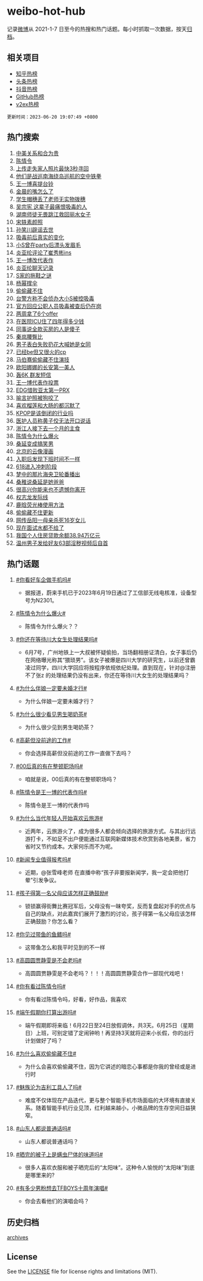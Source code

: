 # weibo-hot-hub

记录[微博](https://www.weibo.com)从 2021-1-7 日至今的热搜和热门话题。每小时抓取一次数据，按天[归档](archives)。

## 相关项目

- [知乎热榜](https://github.com/lonnyzhang423/zhihu-hot-hub)
- [头条热榜](https://github.com/lonnyzhang423/toutiao-hot-hub)
- [抖音热榜](https://github.com/lonnyzhang423/douyin-hot-hub)
- [GitHub热榜](https://github.com/lonnyzhang423/github-hot-hub)
- [v2ex热榜](https://github.com/lonnyzhang423/v2ex-hot-hub)


`更新时间：2023-06-20 19:07:49 +0800`

## 热门搜索

1. [中美关系和合为贵](https://m.weibo.cn/search?containerid=100103type%3D1%26t%3D10%26q%3D%23%E4%B8%AD%E7%BE%8E%E5%85%B3%E7%B3%BB%E5%92%8C%E5%90%88%E4%B8%BA%E8%B4%B5%23&stream_entry_id=51&isnewpage=1&extparam=seat%3D1%26filter_type%3Drealtimehot%26dgr%3D0%26cate%3D10103%26c_type%3D51%26stream_entry_id%3D51%26pos%3D0%26display_time%3D1687259267%26pre_seqid%3D168725926773301810221&luicode=10000011&lfid=106003type%253D25%2526t%253D3%2526disable_hot%253D1%2526filter_type%253Drealtimehot)
1. [陈情令](https://m.weibo.cn/search?containerid=100103type%3D1%26t%3D10%26q%3D%E9%99%88%E6%83%85%E4%BB%A4&stream_entry_id=31&isnewpage=1&extparam=seat%3D1%26band_rank%3D1%26lcate%3D5001%26realpos%3D1%26filter_type%3Drealtimehot%26flag%3D16%26dgr%3D0%26c_type%3D31%26pos%3D0%26q%3D%25E9%2599%2588%25E6%2583%2585%25E4%25BB%25A4%26stream_entry_id%3D31%26cate%3D5001%26display_time%3D1687259267%26pre_seqid%3D168725926773301810221&luicode=10000011&lfid=106003type%253D25%2526t%253D3%2526disable_hot%253D1%2526filter_type%253Drealtimehot)
1. [上传走失家人照片最快3秒寻回](https://m.weibo.cn/search?containerid=100103type%3D1%26t%3D10%26q%3D%23%E4%B8%8A%E4%BC%A0%E8%B5%B0%E5%A4%B1%E5%AE%B6%E4%BA%BA%E7%85%A7%E7%89%87%E6%9C%80%E5%BF%AB3%E7%A7%92%E5%AF%BB%E5%9B%9E%23&stream_entry_id=31&isnewpage=1&extparam=seat%3D1%26band_rank%3D2%26lcate%3D5001%26realpos%3D2%26filter_type%3Drealtimehot%26flag%3D1%26dgr%3D0%26c_type%3D31%26pos%3D1%26q%3D%2523%25E4%25B8%258A%25E4%25BC%25A0%25E8%25B5%25B0%25E5%25A4%25B1%25E5%25AE%25B6%25E4%25BA%25BA%25E7%2585%25A7%25E7%2589%2587%25E6%259C%2580%25E5%25BF%25AB3%25E7%25A7%2592%25E5%25AF%25BB%25E5%259B%259E%2523%26stream_entry_id%3D31%26cate%3D5001%26display_time%3D1687259267%26pre_seqid%3D168725926773301810221&luicode=10000011&lfid=106003type%253D25%2526t%253D3%2526disable_hot%253D1%2526filter_type%253Drealtimehot)
1. [他们是战巡南海绕岛巡航的空中铁拳](https://m.weibo.cn/search?containerid=100103type%3D1%26t%3D10%26q%3D%23%E4%BB%96%E4%BB%AC%E6%98%AF%E6%88%98%E5%B7%A1%E5%8D%97%E6%B5%B7%E7%BB%95%E5%B2%9B%E5%B7%A1%E8%88%AA%E7%9A%84%E7%A9%BA%E4%B8%AD%E9%93%81%E6%8B%B3%23&stream_entry_id=31&isnewpage=1&extparam=seat%3D1%26band_rank%3D3%26lcate%3D5001%26realpos%3D3%26filter_type%3Drealtimehot%26flag%3D0%26dgr%3D0%26c_type%3D31%26pos%3D2%26q%3D%2523%25E4%25BB%2596%25E4%25BB%25AC%25E6%2598%25AF%25E6%2588%2598%25E5%25B7%25A1%25E5%258D%2597%25E6%25B5%25B7%25E7%25BB%2595%25E5%25B2%259B%25E5%25B7%25A1%25E8%2588%25AA%25E7%259A%2584%25E7%25A9%25BA%25E4%25B8%25AD%25E9%2593%2581%25E6%258B%25B3%2523%26stream_entry_id%3D31%26cate%3D5001%26display_time%3D1687259267%26pre_seqid%3D168725926773301810221&luicode=10000011&lfid=106003type%253D25%2526t%253D3%2526disable_hot%253D1%2526filter_type%253Drealtimehot)
1. [王一博喜提台铃](https://m.weibo.cn/search?containerid=100103type%3D1%26t%3D10%26q%3D%23%E7%8E%8B%E4%B8%80%E5%8D%9A%E5%96%9C%E6%8F%90%E5%8F%B0%E9%93%83%23&stream_entry_id=31&isnewpage=1&extparam=seat%3D1%26band_rank%3D4%26lcate%3D5001%26dgr%3D0%26pos%3D3%26filter_type%3Drealtimehot%26adid%3D193740%26cate%3D5001%26c_type%3D31%26q%3D%2523%25E7%258E%258B%25E4%25B8%2580%25E5%258D%259A%25E5%2596%259C%25E6%258F%2590%25E5%258F%25B0%25E9%2593%2583%2523%26topic_ad%3D1%26stream_entry_id%3D31%26is_ad_pos%3D1%26display_time%3D1687259267%26pre_seqid%3D168725926773301810221&luicode=10000011&lfid=106003type%253D25%2526t%253D3%2526disable_hot%253D1%2526filter_type%253Drealtimehot)
1. [金晨的嘴怎么了](https://m.weibo.cn/search?containerid=100103type%3D1%26t%3D10%26q%3D%23%E9%87%91%E6%99%A8%E7%9A%84%E5%98%B4%E6%80%8E%E4%B9%88%E4%BA%86%23&stream_entry_id=31&isnewpage=1&extparam=seat%3D1%26band_rank%3D4%26lcate%3D5001%26realpos%3D4%26filter_type%3Drealtimehot%26flag%3D2%26dgr%3D0%26c_type%3D31%26pos%3D4%26q%3D%2523%25E9%2587%2591%25E6%2599%25A8%25E7%259A%2584%25E5%2598%25B4%25E6%2580%258E%25E4%25B9%2588%25E4%25BA%2586%2523%26stream_entry_id%3D31%26cate%3D5001%26display_time%3D1687259267%26pre_seqid%3D168725926773301810221&luicode=10000011&lfid=106003type%253D25%2526t%253D3%2526disable_hot%253D1%2526filter_type%253Drealtimehot)
1. [学生帽穗丢了老师无实物拨穗](https://m.weibo.cn/search?containerid=100103type%3D1%26t%3D10%26q%3D%23%E5%AD%A6%E7%94%9F%E5%B8%BD%E7%A9%97%E4%B8%A2%E4%BA%86%E8%80%81%E5%B8%88%E6%97%A0%E5%AE%9E%E7%89%A9%E6%8B%A8%E7%A9%97%23&stream_entry_id=31&isnewpage=1&extparam=seat%3D1%26band_rank%3D5%26lcate%3D5001%26realpos%3D5%26filter_type%3Drealtimehot%26flag%3D0%26dgr%3D0%26c_type%3D31%26pos%3D5%26q%3D%2523%25E5%25AD%25A6%25E7%2594%259F%25E5%25B8%25BD%25E7%25A9%2597%25E4%25B8%25A2%25E4%25BA%2586%25E8%2580%2581%25E5%25B8%2588%25E6%2597%25A0%25E5%25AE%259E%25E7%2589%25A9%25E6%258B%25A8%25E7%25A9%2597%2523%26stream_entry_id%3D31%26cate%3D5001%26display_time%3D1687259267%26pre_seqid%3D168725926773301810221&luicode=10000011&lfid=106003type%253D25%2526t%253D3%2526disable_hot%253D1%2526filter_type%253Drealtimehot)
1. [吴宗宪 这辈子最痛恨吸毒的人](https://m.weibo.cn/search?containerid=100103type%3D1%26t%3D10%26q%3D%E5%90%B4%E5%AE%97%E5%AE%AA+%E8%BF%99%E8%BE%88%E5%AD%90%E6%9C%80%E7%97%9B%E6%81%A8%E5%90%B8%E6%AF%92%E7%9A%84%E4%BA%BA&stream_entry_id=31&isnewpage=1&extparam=seat%3D1%26band_rank%3D6%26lcate%3D5001%26realpos%3D6%26filter_type%3Drealtimehot%26flag%3D2%26dgr%3D0%26c_type%3D31%26pos%3D6%26q%3D%25E5%2590%25B4%25E5%25AE%2597%25E5%25AE%25AA%2520%25E8%25BF%2599%25E8%25BE%2588%25E5%25AD%2590%25E6%259C%2580%25E7%2597%259B%25E6%2581%25A8%25E5%2590%25B8%25E6%25AF%2592%25E7%259A%2584%25E4%25BA%25BA%26stream_entry_id%3D31%26cate%3D5001%26display_time%3D1687259267%26pre_seqid%3D168725926773301810221&luicode=10000011&lfid=106003type%253D25%2526t%253D3%2526disable_hot%253D1%2526filter_type%253Drealtimehot)
1. [湖南师徒无畏跳江救回丽水女子](https://m.weibo.cn/search?containerid=100103type%3D1%26t%3D10%26q%3D%23%E6%B9%96%E5%8D%97%E5%B8%88%E5%BE%92%E6%97%A0%E7%95%8F%E8%B7%B3%E6%B1%9F%E6%95%91%E5%9B%9E%E4%B8%BD%E6%B0%B4%E5%A5%B3%E5%AD%90%23&stream_entry_id=31&isnewpage=1&extparam=seat%3D1%26band_rank%3D7%26lcate%3D5001%26realpos%3D7%26filter_type%3Drealtimehot%26flag%3D1%26dgr%3D0%26c_type%3D31%26pos%3D7%26q%3D%2523%25E6%25B9%2596%25E5%258D%2597%25E5%25B8%2588%25E5%25BE%2592%25E6%2597%25A0%25E7%2595%258F%25E8%25B7%25B3%25E6%25B1%259F%25E6%2595%2591%25E5%259B%259E%25E4%25B8%25BD%25E6%25B0%25B4%25E5%25A5%25B3%25E5%25AD%2590%2523%26stream_entry_id%3D31%26cate%3D5001%26display_time%3D1687259267%26pre_seqid%3D168725926773301810221&luicode=10000011&lfid=106003type%253D25%2526t%253D3%2526disable_hot%253D1%2526filter_type%253Drealtimehot)
1. [宋轶素颜照](https://m.weibo.cn/search?containerid=100103type%3D1%26t%3D10%26q%3D%23%E5%AE%8B%E8%BD%B6%E7%B4%A0%E9%A2%9C%E7%85%A7%23&stream_entry_id=31&isnewpage=1&extparam=seat%3D1%26band_rank%3D8%26lcate%3D5001%26realpos%3D8%26filter_type%3Drealtimehot%26flag%3D2%26dgr%3D0%26c_type%3D31%26pos%3D8%26q%3D%2523%25E5%25AE%258B%25E8%25BD%25B6%25E7%25B4%25A0%25E9%25A2%259C%25E7%2585%25A7%2523%26stream_entry_id%3D31%26cate%3D5001%26display_time%3D1687259267%26pre_seqid%3D168725926773301810221&luicode=10000011&lfid=106003type%253D25%2526t%253D3%2526disable_hot%253D1%2526filter_type%253Drealtimehot)
1. [孙笑川辟谣去世](https://m.weibo.cn/search?containerid=100103type%3D1%26t%3D10%26q%3D%23%E5%AD%99%E7%AC%91%E5%B7%9D%E8%BE%9F%E8%B0%A3%E5%8E%BB%E4%B8%96%23&stream_entry_id=31&isnewpage=1&extparam=seat%3D1%26band_rank%3D9%26lcate%3D5001%26realpos%3D9%26filter_type%3Drealtimehot%26flag%3D0%26dgr%3D0%26c_type%3D31%26pos%3D9%26q%3D%2523%25E5%25AD%2599%25E7%25AC%2591%25E5%25B7%259D%25E8%25BE%259F%25E8%25B0%25A3%25E5%258E%25BB%25E4%25B8%2596%2523%26stream_entry_id%3D31%26cate%3D5001%26display_time%3D1687259267%26pre_seqid%3D168725926773301810221&luicode=10000011&lfid=106003type%253D25%2526t%253D3%2526disable_hot%253D1%2526filter_type%253Drealtimehot)
1. [吸毒前后真实的变化](https://m.weibo.cn/search?containerid=100103type%3D1%26t%3D10%26q%3D%23%E5%90%B8%E6%AF%92%E5%89%8D%E5%90%8E%E7%9C%9F%E5%AE%9E%E7%9A%84%E5%8F%98%E5%8C%96%23&stream_entry_id=31&isnewpage=1&extparam=seat%3D1%26band_rank%3D10%26lcate%3D5001%26realpos%3D10%26filter_type%3Drealtimehot%26flag%3D0%26dgr%3D0%26c_type%3D31%26pos%3D10%26q%3D%2523%25E5%2590%25B8%25E6%25AF%2592%25E5%2589%258D%25E5%2590%258E%25E7%259C%259F%25E5%25AE%259E%25E7%259A%2584%25E5%258F%2598%25E5%258C%2596%2523%26stream_entry_id%3D31%26cate%3D5001%26display_time%3D1687259267%26pre_seqid%3D168725926773301810221&luicode=10000011&lfid=106003type%253D25%2526t%253D3%2526disable_hot%253D1%2526filter_type%253Drealtimehot)
1. [小S曾在party后漂头发眉毛](https://m.weibo.cn/search?containerid=100103type%3D1%26t%3D10%26q%3D%23%E5%B0%8FS%E6%9B%BE%E5%9C%A8party%E5%90%8E%E6%BC%82%E5%A4%B4%E5%8F%91%E7%9C%89%E6%AF%9B%23&stream_entry_id=31&isnewpage=1&extparam=seat%3D1%26band_rank%3D11%26lcate%3D5001%26realpos%3D11%26filter_type%3Drealtimehot%26flag%3D2%26dgr%3D0%26c_type%3D31%26pos%3D11%26q%3D%2523%25E5%25B0%258FS%25E6%259B%25BE%25E5%259C%25A8party%25E5%2590%258E%25E6%25BC%2582%25E5%25A4%25B4%25E5%258F%2591%25E7%259C%2589%25E6%25AF%259B%2523%26stream_entry_id%3D31%26cate%3D5001%26display_time%3D1687259267%26pre_seqid%3D168725926773301810221&luicode=10000011&lfid=106003type%253D25%2526t%253D3%2526disable_hot%253D1%2526filter_type%253Drealtimehot)
1. [炎亚纶评论了崔秀彬ins](https://m.weibo.cn/search?containerid=100103type%3D1%26t%3D10%26q%3D%23%E7%82%8E%E4%BA%9A%E7%BA%B6%E8%AF%84%E8%AE%BA%E4%BA%86%E5%B4%94%E7%A7%80%E5%BD%ACins%23&stream_entry_id=31&isnewpage=1&extparam=seat%3D1%26band_rank%3D12%26lcate%3D5001%26realpos%3D12%26filter_type%3Drealtimehot%26flag%3D2%26dgr%3D0%26c_type%3D31%26pos%3D12%26q%3D%2523%25E7%2582%258E%25E4%25BA%259A%25E7%25BA%25B6%25E8%25AF%2584%25E8%25AE%25BA%25E4%25BA%2586%25E5%25B4%2594%25E7%25A7%2580%25E5%25BD%25ACins%2523%26stream_entry_id%3D31%26cate%3D5001%26display_time%3D1687259267%26pre_seqid%3D168725926773301810221&luicode=10000011&lfid=106003type%253D25%2526t%253D3%2526disable_hot%253D1%2526filter_type%253Drealtimehot)
1. [王一博改代表作](https://m.weibo.cn/search?containerid=100103type%3D1%26t%3D10%26q%3D%23%E7%8E%8B%E4%B8%80%E5%8D%9A%E6%94%B9%E4%BB%A3%E8%A1%A8%E4%BD%9C%23&stream_entry_id=31&isnewpage=1&extparam=seat%3D1%26band_rank%3D13%26lcate%3D5001%26realpos%3D13%26filter_type%3Drealtimehot%26flag%3D2%26dgr%3D0%26c_type%3D31%26pos%3D13%26q%3D%2523%25E7%258E%258B%25E4%25B8%2580%25E5%258D%259A%25E6%2594%25B9%25E4%25BB%25A3%25E8%25A1%25A8%25E4%25BD%259C%2523%26stream_entry_id%3D31%26cate%3D5001%26display_time%3D1687259267%26pre_seqid%3D168725926773301810221&luicode=10000011&lfid=106003type%253D25%2526t%253D3%2526disable_hot%253D1%2526filter_type%253Drealtimehot)
1. [炎亚纶聊天记录](https://m.weibo.cn/search?containerid=100103type%3D1%26t%3D10%26q%3D%23%E7%82%8E%E4%BA%9A%E7%BA%B6%E8%81%8A%E5%A4%A9%E8%AE%B0%E5%BD%95%23&stream_entry_id=31&isnewpage=1&extparam=seat%3D1%26band_rank%3D14%26lcate%3D5001%26realpos%3D14%26filter_type%3Drealtimehot%26flag%3D0%26dgr%3D0%26c_type%3D31%26pos%3D14%26q%3D%2523%25E7%2582%258E%25E4%25BA%259A%25E7%25BA%25B6%25E8%2581%258A%25E5%25A4%25A9%25E8%25AE%25B0%25E5%25BD%2595%2523%26stream_entry_id%3D31%26cate%3D5001%26display_time%3D1687259267%26pre_seqid%3D168725926773301810221&luicode=10000011&lfid=106003type%253D25%2526t%253D3%2526disable_hot%253D1%2526filter_type%253Drealtimehot)
1. [S家的拖鞋之谜](https://m.weibo.cn/search?containerid=100103type%3D1%26t%3D10%26q%3DS%E5%AE%B6%E7%9A%84%E6%8B%96%E9%9E%8B%E4%B9%8B%E8%B0%9C&stream_entry_id=31&isnewpage=1&extparam=seat%3D1%26band_rank%3D15%26lcate%3D5001%26realpos%3D15%26filter_type%3Drealtimehot%26flag%3D2%26dgr%3D0%26c_type%3D31%26pos%3D15%26q%3DS%25E5%25AE%25B6%25E7%259A%2584%25E6%258B%2596%25E9%259E%258B%25E4%25B9%258B%25E8%25B0%259C%26stream_entry_id%3D31%26cate%3D5001%26display_time%3D1687259267%26pre_seqid%3D168725926773301810221&luicode=10000011&lfid=106003type%253D25%2526t%253D3%2526disable_hot%253D1%2526filter_type%253Drealtimehot)
1. [杨幂撑伞](https://m.weibo.cn/search?containerid=100103type%3D1%26t%3D10%26q%3D%23%E6%9D%A8%E5%B9%82%E6%92%91%E4%BC%9E%23&stream_entry_id=31&isnewpage=1&extparam=seat%3D1%26band_rank%3D16%26lcate%3D5001%26realpos%3D16%26filter_type%3Drealtimehot%26flag%3D2%26dgr%3D0%26c_type%3D31%26pos%3D16%26q%3D%2523%25E6%259D%25A8%25E5%25B9%2582%25E6%2592%2591%25E4%25BC%259E%2523%26stream_entry_id%3D31%26cate%3D5001%26display_time%3D1687259267%26pre_seqid%3D168725926773301810221&luicode=10000011&lfid=106003type%253D25%2526t%253D3%2526disable_hot%253D1%2526filter_type%253Drealtimehot)
1. [偷偷藏不住](https://m.weibo.cn/search?containerid=100103type%3D1%26t%3D10%26q%3D%E5%81%B7%E5%81%B7%E8%97%8F%E4%B8%8D%E4%BD%8F&stream_entry_id=31&isnewpage=1&extparam=seat%3D1%26band_rank%3D17%26lcate%3D5001%26realpos%3D17%26filter_type%3Drealtimehot%26flag%3D0%26dgr%3D0%26c_type%3D31%26pos%3D17%26q%3D%25E5%2581%25B7%25E5%2581%25B7%25E8%2597%258F%25E4%25B8%258D%25E4%25BD%258F%26stream_entry_id%3D31%26cate%3D5001%26display_time%3D1687259267%26pre_seqid%3D168725926773301810221&luicode=10000011&lfid=106003type%253D25%2526t%253D3%2526disable_hot%253D1%2526filter_type%253Drealtimehot)
1. [台警方称不会侦办大小S被控吸毒](https://m.weibo.cn/search?containerid=100103type%3D1%26t%3D10%26q%3D%23%E5%8F%B0%E8%AD%A6%E6%96%B9%E7%A7%B0%E4%B8%8D%E4%BC%9A%E4%BE%A6%E5%8A%9E%E5%A4%A7%E5%B0%8FS%E8%A2%AB%E6%8E%A7%E5%90%B8%E6%AF%92%23&stream_entry_id=31&isnewpage=1&extparam=seat%3D1%26band_rank%3D18%26lcate%3D5001%26realpos%3D18%26filter_type%3Drealtimehot%26flag%3D0%26dgr%3D0%26c_type%3D31%26pos%3D18%26q%3D%2523%25E5%258F%25B0%25E8%25AD%25A6%25E6%2596%25B9%25E7%25A7%25B0%25E4%25B8%258D%25E4%25BC%259A%25E4%25BE%25A6%25E5%258A%259E%25E5%25A4%25A7%25E5%25B0%258FS%25E8%25A2%25AB%25E6%258E%25A7%25E5%2590%25B8%25E6%25AF%2592%2523%26stream_entry_id%3D31%26cate%3D5001%26display_time%3D1687259267%26pre_seqid%3D168725926773301810221&luicode=10000011&lfid=106003type%253D25%2526t%253D3%2526disable_hot%253D1%2526filter_type%253Drealtimehot)
1. [官方回应公职人员吸毒被查后仍在岗](https://m.weibo.cn/search?containerid=100103type%3D1%26t%3D10%26q%3D%23%E5%AE%98%E6%96%B9%E5%9B%9E%E5%BA%94%E5%85%AC%E8%81%8C%E4%BA%BA%E5%91%98%E5%90%B8%E6%AF%92%E8%A2%AB%E6%9F%A5%E5%90%8E%E4%BB%8D%E5%9C%A8%E5%B2%97%23&stream_entry_id=31&isnewpage=1&extparam=seat%3D1%26band_rank%3D19%26lcate%3D5001%26realpos%3D19%26filter_type%3Drealtimehot%26flag%3D1%26dgr%3D0%26c_type%3D31%26pos%3D19%26q%3D%2523%25E5%25AE%2598%25E6%2596%25B9%25E5%259B%259E%25E5%25BA%2594%25E5%2585%25AC%25E8%2581%258C%25E4%25BA%25BA%25E5%2591%2598%25E5%2590%25B8%25E6%25AF%2592%25E8%25A2%25AB%25E6%259F%25A5%25E5%2590%258E%25E4%25BB%258D%25E5%259C%25A8%25E5%25B2%2597%2523%26stream_entry_id%3D31%26cate%3D5001%26display_time%3D1687259267%26pre_seqid%3D168725926773301810221&luicode=10000011&lfid=106003type%253D25%2526t%253D3%2526disable_hot%253D1%2526filter_type%253Drealtimehot)
1. [两周拿了6个offer](https://m.weibo.cn/search?containerid=100103type%3D1%26t%3D10%26q%3D%23%E4%B8%A4%E5%91%A8%E6%8B%BF%E4%BA%866%E4%B8%AAoffer%23&stream_entry_id=31&isnewpage=1&extparam=seat%3D1%26band_rank%3D20%26lcate%3D5001%26realpos%3D20%26filter_type%3Drealtimehot%26flag%3D0%26dgr%3D0%26c_type%3D31%26pos%3D20%26q%3D%2523%25E4%25B8%25A4%25E5%2591%25A8%25E6%258B%25BF%25E4%25BA%25866%25E4%25B8%25AAoffer%2523%26stream_entry_id%3D31%26cate%3D5001%26display_time%3D1687259267%26pre_seqid%3D168725926773301810221&luicode=10000011&lfid=106003type%253D25%2526t%253D3%2526disable_hot%253D1%2526filter_type%253Drealtimehot)
1. [在医院ICU住了四年得多少钱](https://m.weibo.cn/search?containerid=100103type%3D1%26t%3D10%26q%3D%E5%9C%A8%E5%8C%BB%E9%99%A2ICU%E4%BD%8F%E4%BA%86%E5%9B%9B%E5%B9%B4%E5%BE%97%E5%A4%9A%E5%B0%91%E9%92%B1&stream_entry_id=31&isnewpage=1&extparam=seat%3D1%26band_rank%3D21%26lcate%3D5001%26realpos%3D21%26filter_type%3Drealtimehot%26flag%3D2%26dgr%3D0%26c_type%3D31%26pos%3D21%26q%3D%25E5%259C%25A8%25E5%258C%25BB%25E9%2599%25A2ICU%25E4%25BD%258F%25E4%25BA%2586%25E5%259B%259B%25E5%25B9%25B4%25E5%25BE%2597%25E5%25A4%259A%25E5%25B0%2591%25E9%2592%25B1%26stream_entry_id%3D31%26cate%3D5001%26display_time%3D1687259267%26pre_seqid%3D168725926773301810221&luicode=10000011&lfid=106003type%253D25%2526t%253D3%2526disable_hot%253D1%2526filter_type%253Drealtimehot)
1. [同事说全款买房的人是傻子](https://m.weibo.cn/search?containerid=100103type%3D1%26t%3D10%26q%3D%23%E5%90%8C%E4%BA%8B%E8%AF%B4%E5%85%A8%E6%AC%BE%E4%B9%B0%E6%88%BF%E7%9A%84%E4%BA%BA%E6%98%AF%E5%82%BB%E5%AD%90%23&stream_entry_id=31&isnewpage=1&extparam=seat%3D1%26band_rank%3D22%26lcate%3D5001%26realpos%3D22%26filter_type%3Drealtimehot%26flag%3D2%26dgr%3D0%26c_type%3D31%26pos%3D22%26q%3D%2523%25E5%2590%258C%25E4%25BA%258B%25E8%25AF%25B4%25E5%2585%25A8%25E6%25AC%25BE%25E4%25B9%25B0%25E6%2588%25BF%25E7%259A%2584%25E4%25BA%25BA%25E6%2598%25AF%25E5%2582%25BB%25E5%25AD%2590%2523%26stream_entry_id%3D31%26cate%3D5001%26display_time%3D1687259267%26pre_seqid%3D168725926773301810221&luicode=10000011&lfid=106003type%253D25%2526t%253D3%2526disable_hot%253D1%2526filter_type%253Drealtimehot)
1. [秦岚腰臀比](https://m.weibo.cn/search?containerid=100103type%3D1%26t%3D10%26q%3D%23%E7%A7%A6%E5%B2%9A%E8%85%B0%E8%87%80%E6%AF%94%23&stream_entry_id=31&isnewpage=1&extparam=seat%3D1%26band_rank%3D23%26lcate%3D5001%26realpos%3D23%26filter_type%3Drealtimehot%26flag%3D0%26dgr%3D0%26c_type%3D31%26pos%3D23%26q%3D%2523%25E7%25A7%25A6%25E5%25B2%259A%25E8%2585%25B0%25E8%2587%2580%25E6%25AF%2594%2523%26stream_entry_id%3D31%26cate%3D5001%26display_time%3D1687259267%26pre_seqid%3D168725926773301810221&luicode=10000011&lfid=106003type%253D25%2526t%253D3%2526disable_hot%253D1%2526filter_type%253Drealtimehot)
1. [男子表白失败扔花大喊她是女同](https://m.weibo.cn/search?containerid=100103type%3D1%26t%3D10%26q%3D%23%E7%94%B7%E5%AD%90%E8%A1%A8%E7%99%BD%E5%A4%B1%E8%B4%A5%E6%89%94%E8%8A%B1%E5%A4%A7%E5%96%8A%E5%A5%B9%E6%98%AF%E5%A5%B3%E5%90%8C%23&stream_entry_id=31&isnewpage=1&extparam=seat%3D1%26band_rank%3D24%26lcate%3D5001%26realpos%3D24%26filter_type%3Drealtimehot%26flag%3D2%26dgr%3D0%26c_type%3D31%26pos%3D24%26q%3D%2523%25E7%2594%25B7%25E5%25AD%2590%25E8%25A1%25A8%25E7%2599%25BD%25E5%25A4%25B1%25E8%25B4%25A5%25E6%2589%2594%25E8%258A%25B1%25E5%25A4%25A7%25E5%2596%258A%25E5%25A5%25B9%25E6%2598%25AF%25E5%25A5%25B3%25E5%2590%258C%2523%26stream_entry_id%3D31%26cate%3D5001%26display_time%3D1687259267%26pre_seqid%3D168725926773301810221&luicode=10000011&lfid=106003type%253D25%2526t%253D3%2526disable_hot%253D1%2526filter_type%253Drealtimehot)
1. [已经be但又很火的cp](https://m.weibo.cn/search?containerid=100103type%3D1%26t%3D10%26q%3D%23%E5%B7%B2%E7%BB%8Fbe%E4%BD%86%E5%8F%88%E5%BE%88%E7%81%AB%E7%9A%84cp%23&stream_entry_id=31&isnewpage=1&extparam=seat%3D1%26band_rank%3D25%26lcate%3D5001%26realpos%3D25%26filter_type%3Drealtimehot%26flag%3D1%26dgr%3D0%26c_type%3D31%26pos%3D25%26q%3D%2523%25E5%25B7%25B2%25E7%25BB%258Fbe%25E4%25BD%2586%25E5%258F%2588%25E5%25BE%2588%25E7%2581%25AB%25E7%259A%2584cp%2523%26stream_entry_id%3D31%26cate%3D5001%26display_time%3D1687259267%26pre_seqid%3D168725926773301810221&luicode=10000011&lfid=106003type%253D25%2526t%253D3%2526disable_hot%253D1%2526filter_type%253Drealtimehot)
1. [马伯骞偷偷藏不住演技](https://m.weibo.cn/search?containerid=100103type%3D1%26t%3D10%26q%3D%23%E9%A9%AC%E4%BC%AF%E9%AA%9E%E5%81%B7%E5%81%B7%E8%97%8F%E4%B8%8D%E4%BD%8F%E6%BC%94%E6%8A%80%23&stream_entry_id=31&isnewpage=1&extparam=seat%3D1%26band_rank%3D26%26lcate%3D5001%26realpos%3D26%26filter_type%3Drealtimehot%26flag%3D0%26dgr%3D0%26c_type%3D31%26pos%3D26%26q%3D%2523%25E9%25A9%25AC%25E4%25BC%25AF%25E9%25AA%259E%25E5%2581%25B7%25E5%2581%25B7%25E8%2597%258F%25E4%25B8%258D%25E4%25BD%258F%25E6%25BC%2594%25E6%258A%2580%2523%26stream_entry_id%3D31%26cate%3D5001%26display_time%3D1687259267%26pre_seqid%3D168725926773301810221&luicode=10000011&lfid=106003type%253D25%2526t%253D3%2526disable_hot%253D1%2526filter_type%253Drealtimehot)
1. [欧阳娜娜的长安第一美人](https://m.weibo.cn/search?containerid=100103type%3D1%26t%3D10%26q%3D%23%E6%AC%A7%E9%98%B3%E5%A8%9C%E5%A8%9C%E7%9A%84%E9%95%BF%E5%AE%89%E7%AC%AC%E4%B8%80%E7%BE%8E%E4%BA%BA%23&stream_entry_id=31&isnewpage=1&extparam=seat%3D1%26band_rank%3D27%26lcate%3D5001%26realpos%3D27%26filter_type%3Drealtimehot%26flag%3D0%26dgr%3D0%26c_type%3D31%26pos%3D27%26q%3D%2523%25E6%25AC%25A7%25E9%2598%25B3%25E5%25A8%259C%25E5%25A8%259C%25E7%259A%2584%25E9%2595%25BF%25E5%25AE%2589%25E7%25AC%25AC%25E4%25B8%2580%25E7%25BE%258E%25E4%25BA%25BA%2523%26stream_entry_id%3D31%26cate%3D5001%26display_time%3D1687259267%26pre_seqid%3D168725926773301810221&luicode=10000011&lfid=106003type%253D25%2526t%253D3%2526disable_hot%253D1%2526filter_type%253Drealtimehot)
1. [轰6K 群发短信](https://m.weibo.cn/search?containerid=100103type%3D1%26t%3D10%26q%3D%23%E8%BD%B06K+%E7%BE%A4%E5%8F%91%E7%9F%AD%E4%BF%A1%23&stream_entry_id=31&isnewpage=1&extparam=seat%3D1%26band_rank%3D28%26lcate%3D5001%26realpos%3D28%26filter_type%3Drealtimehot%26flag%3D0%26dgr%3D0%26c_type%3D31%26pos%3D28%26q%3D%2523%25E8%25BD%25B06K%2520%25E7%25BE%25A4%25E5%258F%2591%25E7%259F%25AD%25E4%25BF%25A1%2523%26stream_entry_id%3D31%26cate%3D5001%26display_time%3D1687259267%26pre_seqid%3D168725926773301810221&luicode=10000011&lfid=106003type%253D25%2526t%253D3%2526disable_hot%253D1%2526filter_type%253Drealtimehot)
1. [王一博代表作投票](https://m.weibo.cn/search?containerid=100103type%3D1%26t%3D10%26q%3D%23%E7%8E%8B%E4%B8%80%E5%8D%9A%E4%BB%A3%E8%A1%A8%E4%BD%9C%E6%8A%95%E7%A5%A8%23&stream_entry_id=31&isnewpage=1&extparam=seat%3D1%26band_rank%3D29%26lcate%3D5001%26realpos%3D29%26filter_type%3Drealtimehot%26flag%3D1%26dgr%3D0%26c_type%3D31%26pos%3D29%26q%3D%2523%25E7%258E%258B%25E4%25B8%2580%25E5%258D%259A%25E4%25BB%25A3%25E8%25A1%25A8%25E4%25BD%259C%25E6%258A%2595%25E7%25A5%25A8%2523%26stream_entry_id%3D31%26cate%3D5001%26display_time%3D1687259267%26pre_seqid%3D168725926773301810221&luicode=10000011&lfid=106003type%253D25%2526t%253D3%2526disable_hot%253D1%2526filter_type%253Drealtimehot)
1. [EDG惜败亚太第一PRX](https://m.weibo.cn/search?containerid=100103type%3D1%26t%3D10%26q%3D%23EDG%E6%83%9C%E8%B4%A5%E4%BA%9A%E5%A4%AA%E7%AC%AC%E4%B8%80PRX%23&stream_entry_id=31&isnewpage=1&extparam=seat%3D1%26band_rank%3D30%26lcate%3D5001%26realpos%3D30%26filter_type%3Drealtimehot%26flag%3D1%26dgr%3D0%26c_type%3D31%26pos%3D30%26q%3D%2523EDG%25E6%2583%259C%25E8%25B4%25A5%25E4%25BA%259A%25E5%25A4%25AA%25E7%25AC%25AC%25E4%25B8%2580PRX%2523%26stream_entry_id%3D31%26cate%3D5001%26display_time%3D1687259267%26pre_seqid%3D168725926773301810221&luicode=10000011&lfid=106003type%253D25%2526t%253D3%2526disable_hot%253D1%2526filter_type%253Drealtimehot)
1. [喻言护照被狗咬了](https://m.weibo.cn/search?containerid=100103type%3D1%26t%3D10%26q%3D%23%E5%96%BB%E8%A8%80%E6%8A%A4%E7%85%A7%E8%A2%AB%E7%8B%97%E5%92%AC%E4%BA%86%23&stream_entry_id=31&isnewpage=1&extparam=seat%3D1%26band_rank%3D31%26lcate%3D5001%26realpos%3D31%26filter_type%3Drealtimehot%26flag%3D1%26dgr%3D0%26c_type%3D31%26pos%3D31%26q%3D%2523%25E5%2596%25BB%25E8%25A8%2580%25E6%258A%25A4%25E7%2585%25A7%25E8%25A2%25AB%25E7%258B%2597%25E5%2592%25AC%25E4%25BA%2586%2523%26stream_entry_id%3D31%26cate%3D5001%26display_time%3D1687259267%26pre_seqid%3D168725926773301810221&luicode=10000011&lfid=106003type%253D25%2526t%253D3%2526disable_hot%253D1%2526filter_type%253Drealtimehot)
1. [喜欢榴莲和大肠的都沉默了](https://m.weibo.cn/search?containerid=100103type%3D1%26t%3D10%26q%3D%23%E5%96%9C%E6%AC%A2%E6%A6%B4%E8%8E%B2%E5%92%8C%E5%A4%A7%E8%82%A0%E7%9A%84%E9%83%BD%E6%B2%89%E9%BB%98%E4%BA%86%23&stream_entry_id=31&isnewpage=1&extparam=seat%3D1%26band_rank%3D32%26lcate%3D5001%26realpos%3D32%26filter_type%3Drealtimehot%26flag%3D1%26dgr%3D0%26c_type%3D31%26pos%3D32%26q%3D%2523%25E5%2596%259C%25E6%25AC%25A2%25E6%25A6%25B4%25E8%258E%25B2%25E5%2592%258C%25E5%25A4%25A7%25E8%2582%25A0%25E7%259A%2584%25E9%2583%25BD%25E6%25B2%2589%25E9%25BB%2598%25E4%25BA%2586%2523%26stream_entry_id%3D31%26cate%3D5001%26display_time%3D1687259267%26pre_seqid%3D168725926773301810221&luicode=10000011&lfid=106003type%253D25%2526t%253D3%2526disable_hot%253D1%2526filter_type%253Drealtimehot)
1. [KPOP是该倒闭的行业吗](https://m.weibo.cn/search?containerid=100103type%3D1%26t%3D10%26q%3DKPOP%E6%98%AF%E8%AF%A5%E5%80%92%E9%97%AD%E7%9A%84%E8%A1%8C%E4%B8%9A%E5%90%97&stream_entry_id=31&isnewpage=1&extparam=seat%3D1%26band_rank%3D33%26lcate%3D5001%26realpos%3D33%26filter_type%3Drealtimehot%26flag%3D0%26dgr%3D0%26c_type%3D31%26pos%3D33%26q%3DKPOP%25E6%2598%25AF%25E8%25AF%25A5%25E5%2580%2592%25E9%2597%25AD%25E7%259A%2584%25E8%25A1%258C%25E4%25B8%259A%25E5%2590%2597%26stream_entry_id%3D31%26cate%3D5001%26display_time%3D1687259267%26pre_seqid%3D168725926773301810221&luicode=10000011&lfid=106003type%253D25%2526t%253D3%2526disable_hot%253D1%2526filter_type%253Drealtimehot)
1. [医护人员称黄子佼无法开口说话](https://m.weibo.cn/search?containerid=100103type%3D1%26t%3D10%26q%3D%23%E5%8C%BB%E6%8A%A4%E4%BA%BA%E5%91%98%E7%A7%B0%E9%BB%84%E5%AD%90%E4%BD%BC%E6%97%A0%E6%B3%95%E5%BC%80%E5%8F%A3%E8%AF%B4%E8%AF%9D%23&stream_entry_id=31&isnewpage=1&extparam=seat%3D1%26band_rank%3D34%26lcate%3D5001%26realpos%3D34%26filter_type%3Drealtimehot%26flag%3D0%26dgr%3D0%26c_type%3D31%26pos%3D34%26q%3D%2523%25E5%258C%25BB%25E6%258A%25A4%25E4%25BA%25BA%25E5%2591%2598%25E7%25A7%25B0%25E9%25BB%2584%25E5%25AD%2590%25E4%25BD%25BC%25E6%2597%25A0%25E6%25B3%2595%25E5%25BC%2580%25E5%258F%25A3%25E8%25AF%25B4%25E8%25AF%259D%2523%26stream_entry_id%3D31%26cate%3D5001%26display_time%3D1687259267%26pre_seqid%3D168725926773301810221&luicode=10000011&lfid=106003type%253D25%2526t%253D3%2526disable_hot%253D1%2526filter_type%253Drealtimehot)
1. [浙江人接下去一个月的主食](https://m.weibo.cn/search?containerid=100103type%3D1%26t%3D10%26q%3D%23%E6%B5%99%E6%B1%9F%E4%BA%BA%E6%8E%A5%E4%B8%8B%E5%8E%BB%E4%B8%80%E4%B8%AA%E6%9C%88%E7%9A%84%E4%B8%BB%E9%A3%9F%23&stream_entry_id=31&isnewpage=1&extparam=seat%3D1%26band_rank%3D35%26lcate%3D5001%26realpos%3D35%26filter_type%3Drealtimehot%26flag%3D1%26dgr%3D0%26c_type%3D31%26pos%3D35%26q%3D%2523%25E6%25B5%2599%25E6%25B1%259F%25E4%25BA%25BA%25E6%258E%25A5%25E4%25B8%258B%25E5%258E%25BB%25E4%25B8%2580%25E4%25B8%25AA%25E6%259C%2588%25E7%259A%2584%25E4%25B8%25BB%25E9%25A3%259F%2523%26stream_entry_id%3D31%26cate%3D5001%26display_time%3D1687259267%26pre_seqid%3D168725926773301810221&luicode=10000011&lfid=106003type%253D25%2526t%253D3%2526disable_hot%253D1%2526filter_type%253Drealtimehot)
1. [陈情令为什么爆火](https://m.weibo.cn/search?containerid=100103type%3D1%26t%3D10%26q%3D%23%E9%99%88%E6%83%85%E4%BB%A4%E4%B8%BA%E4%BB%80%E4%B9%88%E7%88%86%E7%81%AB%23&stream_entry_id=31&isnewpage=1&extparam=seat%3D1%26band_rank%3D36%26lcate%3D5001%26realpos%3D36%26filter_type%3Drealtimehot%26flag%3D1%26dgr%3D0%26c_type%3D31%26pos%3D36%26q%3D%2523%25E9%2599%2588%25E6%2583%2585%25E4%25BB%25A4%25E4%25B8%25BA%25E4%25BB%2580%25E4%25B9%2588%25E7%2588%2586%25E7%2581%25AB%2523%26stream_entry_id%3D31%26cate%3D5001%26display_time%3D1687259267%26pre_seqid%3D168725926773301810221&luicode=10000011&lfid=106003type%253D25%2526t%253D3%2526disable_hot%253D1%2526filter_type%253Drealtimehot)
1. [桑延变成搞笑男](https://m.weibo.cn/search?containerid=100103type%3D1%26t%3D10%26q%3D%E6%A1%91%E5%BB%B6%E5%8F%98%E6%88%90%E6%90%9E%E7%AC%91%E7%94%B7&stream_entry_id=31&isnewpage=1&extparam=seat%3D1%26band_rank%3D37%26lcate%3D5001%26realpos%3D37%26filter_type%3Drealtimehot%26flag%3D1%26dgr%3D0%26c_type%3D31%26pos%3D37%26q%3D%25E6%25A1%2591%25E5%25BB%25B6%25E5%258F%2598%25E6%2588%2590%25E6%2590%259E%25E7%25AC%2591%25E7%2594%25B7%26stream_entry_id%3D31%26cate%3D5001%26display_time%3D1687259267%26pre_seqid%3D168725926773301810221&luicode=10000011&lfid=106003type%253D25%2526t%253D3%2526disable_hot%253D1%2526filter_type%253Drealtimehot)
1. [北京的云像漫画](https://m.weibo.cn/search?containerid=100103type%3D1%26t%3D10%26q%3D%23%E5%8C%97%E4%BA%AC%E7%9A%84%E4%BA%91%E5%83%8F%E6%BC%AB%E7%94%BB%23&stream_entry_id=31&isnewpage=1&extparam=seat%3D1%26band_rank%3D38%26lcate%3D5001%26realpos%3D38%26filter_type%3Drealtimehot%26flag%3D1%26dgr%3D0%26c_type%3D31%26pos%3D38%26q%3D%2523%25E5%258C%2597%25E4%25BA%25AC%25E7%259A%2584%25E4%25BA%2591%25E5%2583%258F%25E6%25BC%25AB%25E7%2594%25BB%2523%26stream_entry_id%3D31%26cate%3D5001%26display_time%3D1687259267%26pre_seqid%3D168725926773301810221&luicode=10000011&lfid=106003type%253D25%2526t%253D3%2526disable_hot%253D1%2526filter_type%253Drealtimehot)
1. [入职后发现下班时间不一样](https://m.weibo.cn/search?containerid=100103type%3D1%26t%3D10%26q%3D%23%E5%85%A5%E8%81%8C%E5%90%8E%E5%8F%91%E7%8E%B0%E4%B8%8B%E7%8F%AD%E6%97%B6%E9%97%B4%E4%B8%8D%E4%B8%80%E6%A0%B7%23&stream_entry_id=31&isnewpage=1&extparam=seat%3D1%26band_rank%3D39%26lcate%3D5001%26realpos%3D39%26filter_type%3Drealtimehot%26flag%3D1%26dgr%3D0%26c_type%3D31%26pos%3D39%26q%3D%2523%25E5%2585%25A5%25E8%2581%258C%25E5%2590%258E%25E5%258F%2591%25E7%258E%25B0%25E4%25B8%258B%25E7%258F%25AD%25E6%2597%25B6%25E9%2597%25B4%25E4%25B8%258D%25E4%25B8%2580%25E6%25A0%25B7%2523%26stream_entry_id%3D31%26cate%3D5001%26display_time%3D1687259267%26pre_seqid%3D168725926773301810221&luicode=10000011&lfid=106003type%253D25%2526t%253D3%2526disable_hot%253D1%2526filter_type%253Drealtimehot)
1. [618进入冲刺阶段](https://m.weibo.cn/search?containerid=100103type%3D1%26t%3D10%26q%3D%23618%E8%BF%9B%E5%85%A5%E5%86%B2%E5%88%BA%E9%98%B6%E6%AE%B5%23&stream_entry_id=31&isnewpage=1&extparam=seat%3D1%26band_rank%3D40%26lcate%3D5001%26realpos%3D40%26dgr%3D0%26filter_type%3Drealtimehot%26adid%3D193967%26pos%3D40%26c_type%3D31%26flag%3D0%26q%3D%2523618%25E8%25BF%259B%25E5%2585%25A5%25E5%2586%25B2%25E5%2588%25BA%25E9%2598%25B6%25E6%25AE%25B5%2523%26stream_entry_id%3D31%26cate%3D5001%26display_time%3D1687259267%26pre_seqid%3D168725926773301810221&luicode=10000011&lfid=106003type%253D25%2526t%253D3%2526disable_hot%253D1%2526filter_type%253Drealtimehot)
1. [梦中的那片海央卫轮番播出](https://m.weibo.cn/search?containerid=100103type%3D1%26t%3D10%26q%3D%23%E6%A2%A6%E4%B8%AD%E7%9A%84%E9%82%A3%E7%89%87%E6%B5%B7%E5%A4%AE%E5%8D%AB%E8%BD%AE%E7%95%AA%E6%92%AD%E5%87%BA%23&stream_entry_id=31&isnewpage=1&extparam=seat%3D1%26band_rank%3D41%26lcate%3D5001%26realpos%3D41%26filter_type%3Drealtimehot%26flag%3D1%26dgr%3D0%26c_type%3D31%26pos%3D41%26q%3D%2523%25E6%25A2%25A6%25E4%25B8%25AD%25E7%259A%2584%25E9%2582%25A3%25E7%2589%2587%25E6%25B5%25B7%25E5%25A4%25AE%25E5%258D%25AB%25E8%25BD%25AE%25E7%2595%25AA%25E6%2592%25AD%25E5%2587%25BA%2523%26stream_entry_id%3D31%26cate%3D5001%26display_time%3D1687259267%26pre_seqid%3D168725926773301810221&luicode=10000011&lfid=106003type%253D25%2526t%253D3%2526disable_hot%253D1%2526filter_type%253Drealtimehot)
1. [桑稚说桑延是她爸爸](https://m.weibo.cn/search?containerid=100103type%3D1%26t%3D10%26q%3D%23%E6%A1%91%E7%A8%9A%E8%AF%B4%E6%A1%91%E5%BB%B6%E6%98%AF%E5%A5%B9%E7%88%B8%E7%88%B8%23&stream_entry_id=31&isnewpage=1&extparam=seat%3D1%26band_rank%3D42%26lcate%3D5001%26realpos%3D42%26filter_type%3Drealtimehot%26flag%3D0%26dgr%3D0%26c_type%3D31%26pos%3D42%26q%3D%2523%25E6%25A1%2591%25E7%25A8%259A%25E8%25AF%25B4%25E6%25A1%2591%25E5%25BB%25B6%25E6%2598%25AF%25E5%25A5%25B9%25E7%2588%25B8%25E7%2588%25B8%2523%26stream_entry_id%3D31%26cate%3D5001%26display_time%3D1687259267%26pre_seqid%3D168725926773301810221&luicode=10000011&lfid=106003type%253D25%2526t%253D3%2526disable_hot%253D1%2526filter_type%253Drealtimehot)
1. [很高兴你能来也不遗憾你离开](https://m.weibo.cn/search?containerid=100103type%3D1%26t%3D10%26q%3D%E5%BE%88%E9%AB%98%E5%85%B4%E4%BD%A0%E8%83%BD%E6%9D%A5%E4%B9%9F%E4%B8%8D%E9%81%97%E6%86%BE%E4%BD%A0%E7%A6%BB%E5%BC%80&stream_entry_id=31&isnewpage=1&extparam=seat%3D1%26band_rank%3D43%26lcate%3D5001%26realpos%3D43%26filter_type%3Drealtimehot%26flag%3D1%26dgr%3D0%26c_type%3D31%26pos%3D43%26q%3D%25E5%25BE%2588%25E9%25AB%2598%25E5%2585%25B4%25E4%25BD%25A0%25E8%2583%25BD%25E6%259D%25A5%25E4%25B9%259F%25E4%25B8%258D%25E9%2581%2597%25E6%2586%25BE%25E4%25BD%25A0%25E7%25A6%25BB%25E5%25BC%2580%26stream_entry_id%3D31%26cate%3D5001%26display_time%3D1687259267%26pre_seqid%3D168725926773301810221&luicode=10000011&lfid=106003type%253D25%2526t%253D3%2526disable_hot%253D1%2526filter_type%253Drealtimehot)
1. [权志龙发际线](https://m.weibo.cn/search?containerid=100103type%3D1%26t%3D10%26q%3D%23%E6%9D%83%E5%BF%97%E9%BE%99%E5%8F%91%E9%99%85%E7%BA%BF%23&stream_entry_id=31&isnewpage=1&extparam=seat%3D1%26band_rank%3D44%26lcate%3D5001%26realpos%3D44%26filter_type%3Drealtimehot%26flag%3D0%26dgr%3D0%26c_type%3D31%26pos%3D44%26q%3D%2523%25E6%259D%2583%25E5%25BF%2597%25E9%25BE%2599%25E5%258F%2591%25E9%2599%2585%25E7%25BA%25BF%2523%26stream_entry_id%3D31%26cate%3D5001%26display_time%3D1687259267%26pre_seqid%3D168725926773301810221&luicode=10000011&lfid=106003type%253D25%2526t%253D3%2526disable_hot%253D1%2526filter_type%253Drealtimehot)
1. [鹿晗荧光棒使用方法](https://m.weibo.cn/search?containerid=100103type%3D1%26t%3D10%26q%3D%23%E9%B9%BF%E6%99%97%E8%8D%A7%E5%85%89%E6%A3%92%E4%BD%BF%E7%94%A8%E6%96%B9%E6%B3%95%23&stream_entry_id=31&isnewpage=1&extparam=seat%3D1%26band_rank%3D45%26lcate%3D5001%26realpos%3D45%26filter_type%3Drealtimehot%26flag%3D1%26dgr%3D0%26c_type%3D31%26pos%3D45%26q%3D%2523%25E9%25B9%25BF%25E6%2599%2597%25E8%258D%25A7%25E5%2585%2589%25E6%25A3%2592%25E4%25BD%25BF%25E7%2594%25A8%25E6%2596%25B9%25E6%25B3%2595%2523%26stream_entry_id%3D31%26cate%3D5001%26display_time%3D1687259267%26pre_seqid%3D168725926773301810221&luicode=10000011&lfid=106003type%253D25%2526t%253D3%2526disable_hot%253D1%2526filter_type%253Drealtimehot)
1. [偷偷藏不住更新](https://m.weibo.cn/search?containerid=100103type%3D1%26t%3D10%26q%3D%23%E5%81%B7%E5%81%B7%E8%97%8F%E4%B8%8D%E4%BD%8F%E6%9B%B4%E6%96%B0%23&stream_entry_id=31&isnewpage=1&extparam=seat%3D1%26band_rank%3D46%26lcate%3D5001%26realpos%3D46%26filter_type%3Drealtimehot%26flag%3D1%26dgr%3D0%26c_type%3D31%26pos%3D46%26q%3D%2523%25E5%2581%25B7%25E5%2581%25B7%25E8%2597%258F%25E4%25B8%258D%25E4%25BD%258F%25E6%259B%25B4%25E6%2596%25B0%2523%26stream_entry_id%3D31%26cate%3D5001%26display_time%3D1687259267%26pre_seqid%3D168725926773301810221&luicode=10000011&lfid=106003type%253D25%2526t%253D3%2526disable_hot%253D1%2526filter_type%253Drealtimehot)
1. [网传岳阳一母亲杀死16岁女儿](https://m.weibo.cn/search?containerid=100103type%3D1%26t%3D10%26q%3D%23%E7%BD%91%E4%BC%A0%E5%B2%B3%E9%98%B3%E4%B8%80%E6%AF%8D%E4%BA%B2%E6%9D%80%E6%AD%BB16%E5%B2%81%E5%A5%B3%E5%84%BF%23&stream_entry_id=31&isnewpage=1&extparam=seat%3D1%26band_rank%3D47%26lcate%3D5001%26realpos%3D47%26filter_type%3Drealtimehot%26flag%3D0%26dgr%3D0%26c_type%3D31%26pos%3D47%26q%3D%2523%25E7%25BD%2591%25E4%25BC%25A0%25E5%25B2%25B3%25E9%2598%25B3%25E4%25B8%2580%25E6%25AF%258D%25E4%25BA%25B2%25E6%259D%2580%25E6%25AD%25BB16%25E5%25B2%2581%25E5%25A5%25B3%25E5%2584%25BF%2523%26stream_entry_id%3D31%26cate%3D5001%26display_time%3D1687259267%26pre_seqid%3D168725926773301810221&luicode=10000011&lfid=106003type%253D25%2526t%253D3%2526disable_hot%253D1%2526filter_type%253Drealtimehot)
1. [现在面试水都不给了](https://m.weibo.cn/search?containerid=100103type%3D1%26t%3D10%26q%3D%23%E7%8E%B0%E5%9C%A8%E9%9D%A2%E8%AF%95%E6%B0%B4%E9%83%BD%E4%B8%8D%E7%BB%99%E4%BA%86%23&stream_entry_id=31&isnewpage=1&extparam=seat%3D1%26band_rank%3D48%26lcate%3D5001%26realpos%3D48%26filter_type%3Drealtimehot%26flag%3D0%26dgr%3D0%26c_type%3D31%26pos%3D48%26q%3D%2523%25E7%258E%25B0%25E5%259C%25A8%25E9%259D%25A2%25E8%25AF%2595%25E6%25B0%25B4%25E9%2583%25BD%25E4%25B8%258D%25E7%25BB%2599%25E4%25BA%2586%2523%26stream_entry_id%3D31%26cate%3D5001%26display_time%3D1687259267%26pre_seqid%3D168725926773301810221&luicode=10000011&lfid=106003type%253D25%2526t%253D3%2526disable_hot%253D1%2526filter_type%253Drealtimehot)
1. [我国个人住房贷款余额38.94万亿元](https://m.weibo.cn/search?containerid=100103type%3D1%26t%3D10%26q%3D%23%E6%88%91%E5%9B%BD%E4%B8%AA%E4%BA%BA%E4%BD%8F%E6%88%BF%E8%B4%B7%E6%AC%BE%E4%BD%99%E9%A2%9D38.94%E4%B8%87%E4%BA%BF%E5%85%83%23&stream_entry_id=31&isnewpage=1&extparam=seat%3D1%26band_rank%3D49%26lcate%3D5001%26realpos%3D49%26filter_type%3Drealtimehot%26flag%3D1%26dgr%3D0%26c_type%3D31%26pos%3D49%26q%3D%2523%25E6%2588%2591%25E5%259B%25BD%25E4%25B8%25AA%25E4%25BA%25BA%25E4%25BD%258F%25E6%2588%25BF%25E8%25B4%25B7%25E6%25AC%25BE%25E4%25BD%2599%25E9%25A2%259D38.94%25E4%25B8%2587%25E4%25BA%25BF%25E5%2585%2583%2523%26stream_entry_id%3D31%26cate%3D5001%26display_time%3D1687259267%26pre_seqid%3D168725926773301810221&luicode=10000011&lfid=106003type%253D25%2526t%253D3%2526disable_hot%253D1%2526filter_type%253Drealtimehot)
1. [温州男子发给好友63部淫秽视频后自首](https://m.weibo.cn/search?containerid=100103type%3D1%26t%3D10%26q%3D%23%E6%B8%A9%E5%B7%9E%E7%94%B7%E5%AD%90%E5%8F%91%E7%BB%99%E5%A5%BD%E5%8F%8B63%E9%83%A8%E6%B7%AB%E7%A7%BD%E8%A7%86%E9%A2%91%E5%90%8E%E8%87%AA%E9%A6%96%23&stream_entry_id=31&isnewpage=1&extparam=seat%3D1%26band_rank%3D50%26lcate%3D5001%26realpos%3D50%26filter_type%3Drealtimehot%26flag%3D0%26dgr%3D0%26c_type%3D31%26pos%3D50%26q%3D%2523%25E6%25B8%25A9%25E5%25B7%259E%25E7%2594%25B7%25E5%25AD%2590%25E5%258F%2591%25E7%25BB%2599%25E5%25A5%25BD%25E5%258F%258B63%25E9%2583%25A8%25E6%25B7%25AB%25E7%25A7%25BD%25E8%25A7%2586%25E9%25A2%2591%25E5%2590%258E%25E8%2587%25AA%25E9%25A6%2596%2523%26stream_entry_id%3D31%26cate%3D5001%26display_time%3D1687259267%26pre_seqid%3D168725926773301810221&luicode=10000011&lfid=106003type%253D25%2526t%253D3%2526disable_hot%253D1%2526filter_type%253Drealtimehot)

## 热门话题

1. [#你看好车企做手机吗#](https://m.weibo.cn/search?containerid=231522type%3D1%26t%3D10%26q%3D%23%E4%BD%A0%E7%9C%8B%E5%A5%BD%E8%BD%A6%E4%BC%81%E5%81%9A%E6%89%8B%E6%9C%BA%E5%90%97%23&stream_entry_id=128&isnewpage=1&extparam=seat%3D1%26cate%3D5004%26c_type%3D128%26lcate%3D5004%26dgr%3D0%26pos%3D1-0-0%26unitid%3D1687246072219%26display_time%3D1687259268%26pre_seqid%3D168725926888601842251&luicode=10000011&lfid=231648_-_4)
    - 据报道，蔚来手机已于2023年6月19日通过了工信部无线电核准，设备型号为N2301。

1. [#陈情令为什么爆火#](https://m.weibo.cn/search?containerid=231522type%3D1%26t%3D10%26q%3D%23%E9%99%88%E6%83%85%E4%BB%A4%E4%B8%BA%E4%BB%80%E4%B9%88%E7%88%86%E7%81%AB%23&stream_entry_id=128&isnewpage=1&extparam=seat%3D1%26cate%3D5004%26c_type%3D128%26lcate%3D5004%26dgr%3D0%26pos%3D1-0-1%26unitid%3D1687249987105%26display_time%3D1687259268%26pre_seqid%3D168725926888601842251&luicode=10000011&lfid=231648_-_4)
    - 陈情令为什么爆火？？

1. [#你还在等待川大女生处理结果吗#](https://m.weibo.cn/search?containerid=231522type%3D1%26t%3D10%26q%3D%23%E4%BD%A0%E8%BF%98%E5%9C%A8%E7%AD%89%E5%BE%85%E5%B7%9D%E5%A4%A7%E5%A5%B3%E7%94%9F%E5%A4%84%E7%90%86%E7%BB%93%E6%9E%9C%E5%90%97%23&stream_entry_id=128&isnewpage=1&extparam=seat%3D1%26cate%3D5004%26c_type%3D128%26lcate%3D5004%26dgr%3D0%26pos%3D1-0-2%26unitid%3D1687217530568%26display_time%3D1687259268%26pre_seqid%3D168725926888601842251&luicode=10000011&lfid=231648_-_4)
    - 6月7号，广州地铁上一大叔被怀疑偷拍，当场翻相册证清白，女子事后仍在网络曝光称其“猥琐男”。该女子被爆是四川大学的研究生，以前还曾霸凌过同学，四川大学回应将按程序依规依纪处理。直到现在，针对@注册不了张z 的处理结果仍没有出来，你还在等待川大女生的处理结果吗？

1. [#为什么伴娘一定要未婚才行#](https://m.weibo.cn/search?containerid=231522type%3D1%26t%3D10%26q%3D%23%E4%B8%BA%E4%BB%80%E4%B9%88%E4%BC%B4%E5%A8%98%E4%B8%80%E5%AE%9A%E8%A6%81%E6%9C%AA%E5%A9%9A%E6%89%8D%E8%A1%8C%23&stream_entry_id=128&isnewpage=1&extparam=seat%3D1%26cate%3D5004%26c_type%3D128%26lcate%3D5004%26dgr%3D0%26pos%3D1-0-3%26unitid%3D1687231039132%26display_time%3D1687259268%26pre_seqid%3D168725926888601842251&luicode=10000011&lfid=231648_-_4)
    - 为什么伴娘一定要未婚才行？

1. [#为什么很少看见男生喝奶茶#](https://m.weibo.cn/search?containerid=231522type%3D1%26t%3D10%26q%3D%23%E4%B8%BA%E4%BB%80%E4%B9%88%E5%BE%88%E5%B0%91%E7%9C%8B%E8%A7%81%E7%94%B7%E7%94%9F%E5%96%9D%E5%A5%B6%E8%8C%B6%23&stream_entry_id=128&isnewpage=1&extparam=seat%3D1%26cate%3D5004%26c_type%3D128%26lcate%3D5004%26dgr%3D0%26pos%3D1-0-4%26unitid%3D1687241248206%26display_time%3D1687259268%26pre_seqid%3D168725926888601842251&luicode=10000011&lfid=231648_-_4)
    - 为什么很少见到男生喝奶茶？

1. [#高薪但没前途的工作#](https://m.weibo.cn/search?containerid=231522type%3D1%26t%3D10%26q%3D%23%E9%AB%98%E8%96%AA%E4%BD%86%E6%B2%A1%E5%89%8D%E9%80%94%E7%9A%84%E5%B7%A5%E4%BD%9C%23&stream_entry_id=128&isnewpage=1&extparam=seat%3D1%26cate%3D5004%26c_type%3D128%26lcate%3D5004%26dgr%3D0%26pos%3D1-0-5%26unitid%3D1687253275405%26display_time%3D1687259268%26pre_seqid%3D168725926888601842251&luicode=10000011&lfid=231648_-_4)
    - 你会选择高薪但没前途的工作一直做下去吗？

1. [#00后真的有在整顿职场吗#](https://m.weibo.cn/search?containerid=231522type%3D1%26t%3D10%26q%3D%2300%E5%90%8E%E7%9C%9F%E7%9A%84%E6%9C%89%E5%9C%A8%E6%95%B4%E9%A1%BF%E8%81%8C%E5%9C%BA%E5%90%97%23&stream_entry_id=128&isnewpage=1&extparam=seat%3D1%26cate%3D5004%26c_type%3D128%26lcate%3D5004%26dgr%3D0%26pos%3D1-0-6%26unitid%3D1687253860035%26display_time%3D1687259268%26pre_seqid%3D168725926888601842251&luicode=10000011&lfid=231648_-_4)
    - 咱就是说，00后真的有在整顿职场吗？

1. [#陈情令是王一博的代表作吗#](https://m.weibo.cn/search?containerid=231522type%3D1%26t%3D10%26q%3D%23%E9%99%88%E6%83%85%E4%BB%A4%E6%98%AF%E7%8E%8B%E4%B8%80%E5%8D%9A%E7%9A%84%E4%BB%A3%E8%A1%A8%E4%BD%9C%E5%90%97%23&stream_entry_id=128&isnewpage=1&extparam=seat%3D1%26cate%3D5004%26c_type%3D128%26lcate%3D5004%26dgr%3D0%26pos%3D1-0-7%26unitid%3D1687249414439%26display_time%3D1687259268%26pre_seqid%3D168725926888601842251&luicode=10000011&lfid=231648_-_4)
    - 陈情令是王一博的代表作吗

1. [#为什么当代年轻人开始喜欢云旅游#](https://m.weibo.cn/search?containerid=231522type%3D1%26t%3D10%26q%3D%23%E4%B8%BA%E4%BB%80%E4%B9%88%E5%BD%93%E4%BB%A3%E5%B9%B4%E8%BD%BB%E4%BA%BA%E5%BC%80%E5%A7%8B%E5%96%9C%E6%AC%A2%E4%BA%91%E6%97%85%E6%B8%B8%23&stream_entry_id=128&isnewpage=1&extparam=seat%3D1%26cate%3D5004%26c_type%3D128%26lcate%3D5004%26dgr%3D0%26pos%3D1-0-8%26unitid%3D1687245789545%26display_time%3D1687259268%26pre_seqid%3D168725926888601842251&luicode=10000011&lfid=231648_-_4)
    - 近两年，云旅游火了，成为很多人都会倾向选择的旅游方式。与其出行远游打卡，不如足不出户便能通过互联网新媒体技术欣赏到各地美景，省力省时又节约成本。大家何乐而不为呢。

1. [#新闻专业值得报考吗#](https://m.weibo.cn/search?containerid=231522type%3D1%26t%3D10%26q%3D%23%E6%96%B0%E9%97%BB%E4%B8%93%E4%B8%9A%E5%80%BC%E5%BE%97%E6%8A%A5%E8%80%83%E5%90%97%23&stream_entry_id=128&isnewpage=1&extparam=seat%3D1%26cate%3D5004%26c_type%3D128%26lcate%3D5004%26dgr%3D0%26pos%3D1-0-9%26unitid%3D1687150972474%26display_time%3D1687259268%26pre_seqid%3D168725926888601842251&luicode=10000011&lfid=231648_-_4)
    - 近期，@张雪峰老师 在直播中称“孩子非要报新闻学，我一定会把他打晕”引发争议。

1. [#孩子得第一名父母应该怎样正确鼓励#](https://m.weibo.cn/search?containerid=231522type%3D1%26t%3D10%26q%3D%23%E5%AD%A9%E5%AD%90%E5%BE%97%E7%AC%AC%E4%B8%80%E5%90%8D%E7%88%B6%E6%AF%8D%E5%BA%94%E8%AF%A5%E6%80%8E%E6%A0%B7%E6%AD%A3%E7%A1%AE%E9%BC%93%E5%8A%B1%23&stream_entry_id=128&isnewpage=1&extparam=seat%3D1%26cate%3D5004%26c_type%3D128%26lcate%3D5004%26dgr%3D0%26pos%3D1-0-10%26unitid%3D1687165077297%26display_time%3D1687259268%26pre_seqid%3D168725926888601842251&luicode=10000011&lfid=231648_-_4)
    - 锁锁赢得街舞比赛冠军后，父母没有一昧夸奖，反而复盘起对手的优点与自己的缺点，对此嘉宾们展开了激烈的讨论，孩子得第一名父母应该怎样正确鼓励？你怎么看？

1. [#你见过带鱼的鱼鳍吗#](https://m.weibo.cn/search?containerid=231522type%3D1%26t%3D10%26q%3D%23%E4%BD%A0%E8%A7%81%E8%BF%87%E5%B8%A6%E9%B1%BC%E7%9A%84%E9%B1%BC%E9%B3%8D%E5%90%97%23&stream_entry_id=128&isnewpage=1&extparam=seat%3D1%26cate%3D5004%26c_type%3D128%26lcate%3D5004%26dgr%3D0%26pos%3D1-0-11%26unitid%3D1687252686779%26display_time%3D1687259268%26pre_seqid%3D168725926888601842251&luicode=10000011&lfid=231648_-_4)
    - 这带鱼怎么和我平时见到的不一样

1. [#高圆圆贾静雯是不会老吗#](https://m.weibo.cn/search?containerid=231522type%3D1%26t%3D10%26q%3D%23%E9%AB%98%E5%9C%86%E5%9C%86%E8%B4%BE%E9%9D%99%E9%9B%AF%E6%98%AF%E4%B8%8D%E4%BC%9A%E8%80%81%E5%90%97%23&stream_entry_id=128&isnewpage=1&extparam=seat%3D1%26cate%3D5004%26c_type%3D128%26lcate%3D5004%26dgr%3D0%26pos%3D1-0-12%26unitid%3D1687245196021%26display_time%3D1687259268%26pre_seqid%3D168725926888601842251&luicode=10000011&lfid=231648_-_4)
    - 高圆圆贾静雯是不会老吗？！！！高圆圆贾静雯合作一部现代戏吧！ ​

1. [#你有看过陈情令吗#](https://m.weibo.cn/search?containerid=231522type%3D1%26t%3D10%26q%3D%23%E4%BD%A0%E6%9C%89%E7%9C%8B%E8%BF%87%E9%99%88%E6%83%85%E4%BB%A4%E5%90%97%23&stream_entry_id=128&isnewpage=1&extparam=seat%3D1%26cate%3D5004%26c_type%3D128%26lcate%3D5004%26dgr%3D0%26pos%3D1-0-13%26unitid%3D1687254475413%26display_time%3D1687259268%26pre_seqid%3D168725926888601842251&luicode=10000011&lfid=231648_-_4)
    - 你有看过陈情令吗，好看，好作品，我喜欢 ​

1. [#端午假期你打算出游吗#](https://m.weibo.cn/search?containerid=231522type%3D1%26t%3D10%26q%3D%23%E7%AB%AF%E5%8D%88%E5%81%87%E6%9C%9F%E4%BD%A0%E6%89%93%E7%AE%97%E5%87%BA%E6%B8%B8%E5%90%97%23&stream_entry_id=128&isnewpage=1&extparam=seat%3D1%26cate%3D5004%26c_type%3D128%26lcate%3D5004%26dgr%3D0%26pos%3D1-0-14%26unitid%3D1687140741933%26display_time%3D1687259268%26pre_seqid%3D168725926888601842251&luicode=10000011&lfid=231648_-_4)
    - 端午假期即将来临！6月22日至24日放假调休，共3天。6月25日（星期日）上班，可别定错了定闹钟哟！再坚持3天就将迎来小长假，你的出行计划做好了吗？

1. [#为什么喜欢偷偷藏不住#](https://m.weibo.cn/search?containerid=231522type%3D1%26t%3D10%26q%3D%23%E4%B8%BA%E4%BB%80%E4%B9%88%E5%96%9C%E6%AC%A2%E5%81%B7%E5%81%B7%E8%97%8F%E4%B8%8D%E4%BD%8F%23&stream_entry_id=128&isnewpage=1&extparam=seat%3D1%26cate%3D5004%26c_type%3D128%26lcate%3D5004%26dgr%3D0%26pos%3D1-0-15%26unitid%3D1687174396852%26display_time%3D1687259268%26pre_seqid%3D168725926888601842251&luicode=10000011&lfid=231648_-_4)
    - 为什么会喜欢偷偷藏不住，因为它讲述的暗恋心事都是你我的曾经或是进行时

1. [#魅族沦为吉利工具人了吗#](https://m.weibo.cn/search?containerid=231522type%3D1%26t%3D10%26q%3D%23%E9%AD%85%E6%97%8F%E6%B2%A6%E4%B8%BA%E5%90%89%E5%88%A9%E5%B7%A5%E5%85%B7%E4%BA%BA%E4%BA%86%E5%90%97%23&stream_entry_id=128&isnewpage=1&extparam=seat%3D1%26cate%3D5004%26c_type%3D128%26lcate%3D5004%26dgr%3D0%26pos%3D1-0-16%26unitid%3D1687147041486%26display_time%3D1687259268%26pre_seqid%3D168725926888601842251&luicode=10000011&lfid=231648_-_4)
    - 难度不仅体现在产品迭代，更与整个智能手机市场面临的大环境有直接关系。随着智能手机行业见顶，红利越来越小，小微品牌的生存空间日益狭窄。

1. [#山东人都说普通话吗#](https://m.weibo.cn/search?containerid=231522type%3D1%26t%3D10%26q%3D%23%E5%B1%B1%E4%B8%9C%E4%BA%BA%E9%83%BD%E8%AF%B4%E6%99%AE%E9%80%9A%E8%AF%9D%E5%90%97%23&stream_entry_id=128&isnewpage=1&extparam=seat%3D1%26cate%3D5004%26c_type%3D128%26lcate%3D5004%26dgr%3D0%26pos%3D1-0-17%26unitid%3D1687169305883%26display_time%3D1687259268%26pre_seqid%3D168725926888601842251&luicode=10000011&lfid=231648_-_4)
    - 山东人都说普通话吗？

1. [#晒完的被子上是螨虫尸体的味道吗#](https://m.weibo.cn/search?containerid=231522type%3D1%26t%3D10%26q%3D%23%E6%99%92%E5%AE%8C%E7%9A%84%E8%A2%AB%E5%AD%90%E4%B8%8A%E6%98%AF%E8%9E%A8%E8%99%AB%E5%B0%B8%E4%BD%93%E7%9A%84%E5%91%B3%E9%81%93%E5%90%97%23&stream_entry_id=128&isnewpage=1&extparam=seat%3D1%26cate%3D5004%26c_type%3D128%26lcate%3D5004%26dgr%3D0%26pos%3D1-0-18%26unitid%3D1687161196487%26display_time%3D1687259268%26pre_seqid%3D168725926888601842251&luicode=10000011&lfid=231648_-_4)
    - 很多人喜欢衣服和被子晒完后的“太阳味”。这种令人愉悦的“太阳味”到底是哪里来的?

1. [#有多少男粉想去TFBOYS十周年演唱#](https://m.weibo.cn/search?containerid=231522type%3D1%26t%3D10%26q%3D%23%E6%9C%89%E5%A4%9A%E5%B0%91%E7%94%B7%E7%B2%89%E6%83%B3%E5%8E%BBTFBOYS%E5%8D%81%E5%91%A8%E5%B9%B4%E6%BC%94%E5%94%B1%23&stream_entry_id=128&isnewpage=1&extparam=seat%3D1%26cate%3D5004%26c_type%3D128%26lcate%3D5004%26dgr%3D0%26pos%3D1-0-19%26unitid%3D1687248203953%26display_time%3D1687259268%26pre_seqid%3D168725926888601842251&luicode=10000011&lfid=231648_-_4)
    - 你会去看他们的演唱会吗？


## 历史归档

[archives](archives)

## License

See the [LICENSE](LICENSE) file for license rights and limitations (MIT).
